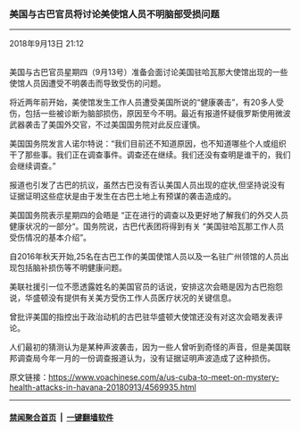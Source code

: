 ### 美国与古巴官员将讨论美使馆人员不明脑部受损问题
------------------------

<div class="published">
 <span class="date" title="中国时间">
  <time datetime="2018-09-13T21:12:07+08:00">
   2018年9月13日 21:12
  </time>
 </span>
</div>
<br/>
<div class="wsw">
 <p>
  美国与古巴官员星期四（9月13号）准备会面讨论美国驻哈瓦那大使馆出现的一些使馆人员因遭受不明袭击而导致受伤的问题。
 </p>
 <p>
  将近两年前开始，美使馆发生工作人员遭受美国所说的“健康袭击”，有20多人受伤，包括一些被诊断为脑部损伤，原因至今不明。最近有报道怀疑俄罗斯使用微波武器袭击了美国外交官，不过美国国务院对此反应谨慎。
 </p>
 <p>
  美国国务院发言人诺尔特说：“我们目前还不知道原因，也不知道哪些个人或组织干了那些事。我们正在调查事件。调查还在继续。我们还没有查明是谁干的，我们会继续调查。”
 </p>
 <p>
  报道也引发了古巴的抗议，虽然古巴没有否认美国人员出现的症状,但坚持说没有证据证明这些症状是由于发生在古巴土地上有预谋的袭击造成的。
 </p>
 <p>
  美国国务院表示星期四的会晤是 “正在进行的调查以及更好地了解我们的外交人员健康状况的一部分“。国务院说，古巴代表团将得到有关 “美国驻哈瓦那工作人员受伤情况的基本介绍”。
 </p>
 <p>
  自2016年秋天开始,25名在古巴工作的美国使馆人员以及一名驻广州领馆的人员出现包括脑补损伤等不明健康问题。
 </p>
 <p>
  美联社援引一位不愿透露姓名的美国官员的话说，安排这次会晤是因为古巴抱怨说，华盛顿没有提供有关美方受伤工作人员医疗状况的关键信息。
 </p>
 <p>
  曾批评美国的指控出于政治动机的古巴驻华盛顿大使馆还没有对这次会晤发表评论。
 </p>
 <p>
  人们最初的猜测认为是某种声波袭击，因为一些人曾听到奇怪的声音，但是美国联邦调查局今年一月的一份调查报道认为，没有证据证明声波造成了这种损伤。
 </p>
</div>

原文链接：https://www.voachinese.com/a/us-cuba-to-meet-on-mystery-health-attacks-in-havana-20180913/4569935.html


------------------------
#### [禁闻聚合首页](https://github.com/gfw-breaker/banned-news/blob/master/README.md) &nbsp;|&nbsp;  [一键翻墙软件](https://github.com/gfw-breaker/nogfw/blob/master/README.md)